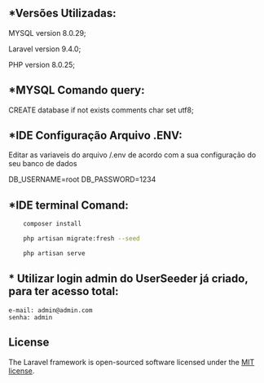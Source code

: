 
## *Versões Utilizadas:  

MYSQL version 8.0.29;

Laravel version 9.4.0;

PHP version 8.0.25;

## *MYSQL Comando query:

CREATE database if not exists comments char set utf8;


## *IDE Configuração Arquivo .ENV:

Editar as variaveis do arquivo /.env de acordo com a sua configuração do seu banco de dados

DB_USERNAME=root
DB_PASSWORD=1234

## *IDE terminal Comand: 

```sh
    composer install
```

```sh
    php artisan migrate:fresh --seed
```

```sh
    php artisan serve
```

## * Utilizar login admin do UserSeeder já criado, para ter acesso total: 
    e-mail: admin@admin.com
    senha: admin

## License

The Laravel framework is open-sourced software licensed under the [MIT license](https://opensource.org/licenses/MIT).
